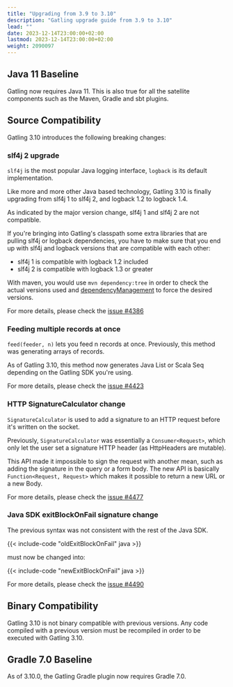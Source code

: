 ```yaml
---
title: "Upgrading from 3.9 to 3.10"
description: "Gatling upgrade guide from 3.9 to 3.10"
lead: ""
date: 2023-12-14T23:00:00+02:00
lastmod: 2023-12-14T23:00:00+02:00
weight: 2090097
---
```


## Java 11 Baseline

Gatling now requires Java 11.
This is also true for all the satellite components such as the Maven, Gradle and sbt plugins.

## Source Compatibility

Gatling 3.10 introduces the following breaking changes:

### slf4j 2 upgrade

`slf4j` is the most popular Java logging interface, `logback` is its default implementation.

Like more and more other Java based technology, Gatling 3.10 is finally upgrading from slf4j 1 to slf4j 2, and logback 1.2 to logback 1.4.

As indicated by the major version change, slf4j 1 and slf4j 2 are not compatible.

If you're bringing into Gatling's classpath some extra libraries that are pulling slf4j or logback dependencies, you have to make sure that you end up with slf4j and logback versions that are compatible with each other:

* slf4j 1 is compatible with logback 1.2 included
* slf4j 2 is compatible with logback 1.3 or greater

With maven, you would use `mvn dependency:tree` in order to check the actual versions used and [dependencyManagement](https://maven.apache.org/guides/introduction/introduction-to-dependency-mechanism.html#dependency-management) to force the desired versions.

For more details, please check the [issue #4386](https://github.com/gatling/gatling/issues/4386)

### Feeding multiple records at once

`feed(feeder, n)` lets you feed n records at once.
Previously, this method was generating arrays of records.

As of Gatling 3.10, this method now generates Java List or Scala Seq depending on the Gatling SDK you're using.

For more details, please check the [issue #4423](https://github.com/gatling/gatling/issues/4423)

### HTTP SignatureCalculator change

`SignatureCalculator` is used to add a signature to an HTTP request before it's written on the socket.

Previously, `SignatureCalculator` was essentially a `Consumer<Request>`, which only let the user set a signature HTTP header (as HttpHeaders are mutable).

This API made it impossible to sign the request with another mean, such as adding the signature in the query or a form body.
The new API is basically `Function<Request, Request>` which makes it possible to return a new URL or a new Body.

For more details, please check the [issue #4477](https://github.com/gatling/gatling/issues/4477)

### Java SDK exitBlockOnFail signature change

The previous syntax was not consistent with the rest of the Java SDK.

{{< include-code "oldExitBlockOnFail" java >}}

must now be changed into:

{{< include-code "newExitBlockOnFail" java >}}

For more details, please check the [issue #4490](https://github.com/gatling/gatling/issues/4490)

## Binary Compatibility

Gatling 3.10 is not binary compatible with previous versions.
Any code compiled with a previous version must be recompiled in order to be executed with Gatling 3.10.

## Gradle 7.0 Baseline

As of 3.10.0, the Gatling Gradle plugin now requires Gradle 7.0.
